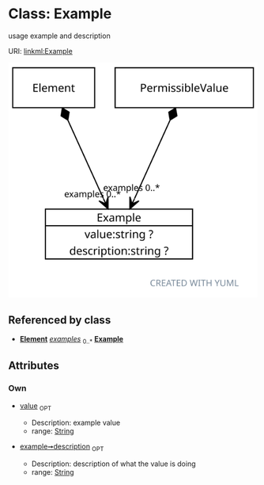 
# Class: Example


usage example and description

URI: [linkml:Example](https://w3id.org/linkml/Example)


![img](images/Example.svg)

## Referenced by class

 *  **[Element](Element.md)** *[examples](examples.md)*  <sub>0..*</sub>
  **[Example](Example.md)**

## Attributes


### Own

 * [value](value.md)  <sub>OPT</sub>

     * Description: example value
     * range: [String](types/String.md)
 * [example➞description](value_description.md)  <sub>OPT</sub>

     * Description: description of what the value is doing
     * range: [String](types/String.md)
